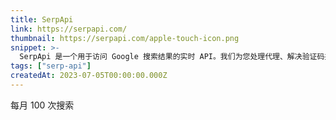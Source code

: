 ```yaml
---
title: SerpApi
link: https://serpapi.com/
thumbnail: https://serpapi.com/apple-touch-icon.png
snippet: >-
  SerpApi 是一个用于访问 Google 搜索结果的实时 API。我们为您处理代理、解决验证码并解析所有丰富的结构化数据。
tags: ["serp-api"]
createdAt: 2023-07-05T00:00:00.000Z
---
```

每月 100 次搜索
